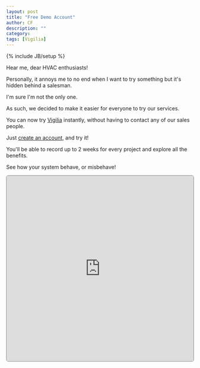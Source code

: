```yaml
---
layout: post
title: "Free Demo Account"
author: CF
description: ""
category: 
tags: [Vigilia]
---
```

{% include JB/setup %}

Hear me, dear HVAC enthusiasts!

Personally, it annoys me to no end when I want to try something but
it's hidden behind a salesman.

I'm sure I'm not the only one.

As such, we decided to make it easier for everyone to try our services.

You can now try [Vigilia](https://hvac.io/services/vigilia) instantly,
without having to contact any of our sales people.

Just [create an account](https://hvac.io/registration), and try it!

You'll be able to record up to 2 weeks for every project and explore
all the benefits.

See how your system behave, or misbehave!


<iframe allowfullscreen="" height="500px" mozallowfullscreen="" scrolling="no" src="https://hvac.io/vigilia/embed/g/5371147be4b0222b740851a2?tab=%3Atimeseries&amp;bc%5B%5D=%3Aa10122..0.7..0.2..4.1" style="overflow:hidden; border:1px solid grey;border-radius:5px;background-size: cover;" webkitallowfullscreen="" width="100%"></iframe>

